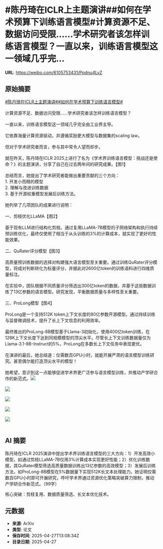 # #陈丹琦在ICLR上主题演讲##如何在学术预算下训练语言模型#计算资源不足、数据访问受限……学术研究者该怎样训练语言模型？一直以来，训练语言模型这一领域几乎完...

**URL**: https://weibo.com/6105753431/Ppdnu4LvZ

## 原始摘要

<a href="https://m.weibo.cn/search?containerid=231522type%3D1%26t%3D10%26q%3D%23%E9%99%88%E4%B8%B9%E7%90%A6%E5%9C%A8ICLR%E4%B8%8A%E4%B8%BB%E9%A2%98%E6%BC%94%E8%AE%B2%23&amp;extparam=%23%E9%99%88%E4%B8%B9%E7%90%A6%E5%9C%A8ICLR%E4%B8%8A%E4%B8%BB%E9%A2%98%E6%BC%94%E8%AE%B2%23" data-hide=""><span class="surl-text">#陈丹琦在ICLR上主题演讲#</span></a><a href="https://m.weibo.cn/search?containerid=231522type%3D1%26t%3D10%26q%3D%23%E5%A6%82%E4%BD%95%E5%9C%A8%E5%AD%A6%E6%9C%AF%E9%A2%84%E7%AE%97%E4%B8%8B%E8%AE%AD%E7%BB%83%E8%AF%AD%E8%A8%80%E6%A8%A1%E5%9E%8B%23&amp;extparam=%23%E5%A6%82%E4%BD%95%E5%9C%A8%E5%AD%A6%E6%9C%AF%E9%A2%84%E7%AE%97%E4%B8%8B%E8%AE%AD%E7%BB%83%E8%AF%AD%E8%A8%80%E6%A8%A1%E5%9E%8B%23" data-hide=""><span class="surl-text">#如何在学术预算下训练语言模型#</span></a><br><br>计算资源不足、数据访问受限……学术研究者该怎样训练语言模型？<br><br>一直以来，训练语言模型这一领域几乎完全由工业界主导。<br><br>它依靠海量计算资源驱动，并遵循奖励更大模型与数据集的scaling law。<br><br>但对于学术研究者而言，参与其中常令人望而却步。<br><br>就在昨天，陈丹琦在ICLR 2025上进行了名为《学术界训练语言模型：挑战还是使命？》的主题演讲，分享了自己在过去两年间的研究成果。【图1】<br><br>总结而言，她提出了学术研究者能做出重要贡献的三个方向：<br>1. 开发小而精的模型<br>2. 理解与改进训练数据<br>3. 基于开源权重模型发展后训练方法。<br><br>她列举了几项团队的成果进行说明：<br><br>一、剪枝优化LLaMA【图2】<br><br>基于现有LLM进行结构化剪枝。通过复用LLaMA-7B模型的子网络架构和执行持续预训练优化，最终仅使用了相当于从头训练的3%的计算成本，就实现了更好的性能效果。<br><br>二、QuRater评分模型【图3】<br><br>高质量预训练数据的选择对构建强大语言模型至关重要。通过训练QuRater评分模型，将成对判断转化为标量评分，并据此对2600亿token的训练语料进行四维质量标注。<br><br>在实验中，团队根据不同质量评分筛选出300亿token的数据，并基于这些数据训练了13亿参数的语言模型。研究发现，平衡数据质量与多样性至关重要。<br><br>三、ProLong模型【图4】<br><br>ProLong是一个支持512K token上下文长度的80亿参数开源模型。通过持续训练与监督微调技术，提升了长上下文信息的利用效率。<br><br>最终推出的ProLong-8B模型基于Llama-3初始化，使用400亿token训练，在128K上下文长度下达到同规模模型的顶尖水平。尽管长上下文训练数据量仅为Llama-3.1-8B-Instruct的5%，ProLong在多数长上下文任务中表现更优。<br><br>在演讲的最后，她总结道：仅需数百GPU小时，就能开展严肃的语言模型训练研究。甚至偶尔能打造顶尖水平的模型！<br><br>她希望，意识到这一点能够促进学术界更广泛参与语言模型训练，并推动产学研合作的新范式。<img style="" src="https://tvax3.sinaimg.cn/large/006Fd7o3gy1i0vhz99eijj31k0160b29.jpg" referrerpolicy="no-referrer"><br><br><img style="" src="https://tvax1.sinaimg.cn/large/006Fd7o3gy1i0vhz6k3enj31ts10mk7a.jpg" referrerpolicy="no-referrer"><br><br><img style="" src="https://tvax4.sinaimg.cn/large/006Fd7o3gy1i0vhz8ach3j31kg0wydyf.jpg" referrerpolicy="no-referrer"><br><br><img style="" src="https://tvax3.sinaimg.cn/large/006Fd7o3gy1i0vhz9c6elj31lo0yqar5.jpg" referrerpolicy="no-referrer"><br><br><img style="" src="https://tvax1.sinaimg.cn/large/006Fd7o3gy1i0vhzdevbxj31js0tmn8o.jpg" referrerpolicy="no-referrer"><br><br>

## AI 摘要

陈丹琦在ICLR 2025演讲中提出学术界训练语言模型的三大方向：1）开发高效小模型，如通过剪枝LLaMA-7B仅用3%计算成本实现更好性能；2）优化训练数据，其QuRater模型筛选高质量数据训练出13亿参数的高效模型；3）发展后训练方法，如ProLong-8B模型在5%数据量下实现512K长文本处理能力。她证明仅需数百GPU小时即可开展研究，呼吁学术界通过资源优化策略突破算力限制，推动产学研合作新范式。（99字）  

核心突破：剪枝复用、数据质量筛选、长文本优化技术。

## 元数据

- **来源**: ArXiv
- **类型**: 论文
- **保存时间**: 2025-04-27T13:08:34Z
- **目录日期**: 2025-04-27
